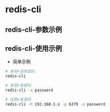# redis-cli

## redis-cli-参数示例

## redis-cli-使用示例

- 简单示例

```bash
# 本地+没有密码
redis-cli

# 本地+有密码
redis-cli -a password

# 远程+有密码
redis-cli -h 192.168.1.x -p 6379 -a password
```
